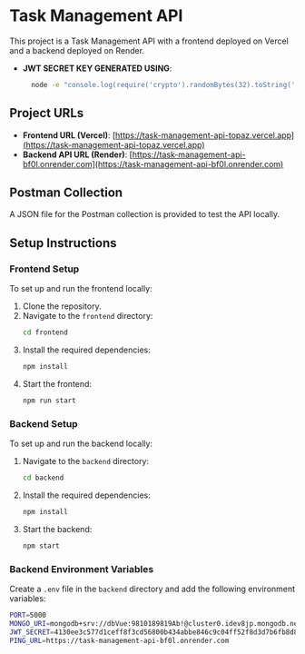# Task Management API

This project is a Task Management API with a frontend deployed on Vercel and a backend deployed on Render.

- **JWT SECRET KEY GENERATED USING**:
  ```bash
    node -e "console.log(require('crypto').randomBytes(32).toString('hex'))"
    ```
## Project URLs

- **Frontend URL (Vercel)**: [https://task-management-api-topaz.vercel.app](https://task-management-api-topaz.vercel.app)
- **Backend API URL (Render)**: [https://task-management-api-bf0l.onrender.com](https://task-management-api-bf0l.onrender.com)

## Postman Collection

A JSON file for the Postman collection is provided to test the API locally.

## Setup Instructions

### Frontend Setup

To set up and run the frontend locally:

1. Clone the repository.
2. Navigate to the `frontend` directory:
    ```bash
    cd frontend
    ```
3. Install the required dependencies:
    ```bash
    npm install
    ```
4. Start the frontend:
    ```bash
    npm run start
    ```

### Backend Setup

To set up and run the backend locally:

1. Navigate to the `backend` directory:
    ```bash
    cd backend
    ```
2. Install the required dependencies:
    ```bash
    npm install
    ```
3. Start the backend:
    ```bash
    npm start
    ```

### Backend Environment Variables

Create a `.env` file in the `backend` directory and add the following environment variables:

```bash
PORT=5000
MONGO_URI=mongodb+srv://dbVue:9810189819Ab!@cluster0.idev8jp.mongodb.net/task-management?retryWrites=true&w=majority&appName=Cluster0
JWT_SECRET=4130ee3c577d1ceff8f3cd56800b434abbe846c9c04ff52f8d3d7b6fb8d82e3a
PING_URL=https://task-management-api-bf0l.onrender.com
